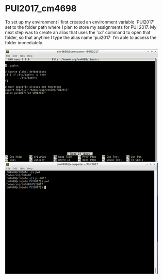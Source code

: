 # PUI2017_cm4698
To set up my environment I first created an environment variable 'PUI2017' set to the folder path where I plan to store my assignments for PUI 2017. My next step was to create an alias that uses the 'cd' command to open that folder, so that anytime I type the alias name 'pui2017' I'm able to access the folder immediately.

![alt text](bash_profile_screenshot.PNG)
![alt text](env_var_PUI2017_screenshot.PNG)

